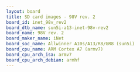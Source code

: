```yaml
---
layout: board
title: SD card images - 98V rev. 2
board_id: inet_98v_rev2
board_dtb_name: sun5i-a13-inet-98v-rev2
board_name: 98V rev. 2
board_maker_name: iNet
board_soc_name: Allwinner A10s/A13/R8/GR8 (sun5i)
board_cpu_name: ARM Cortex A7 (armv7)
board_cpu_arch_isa: armv7
board_cpu_arch_debian: armhf
---
```

